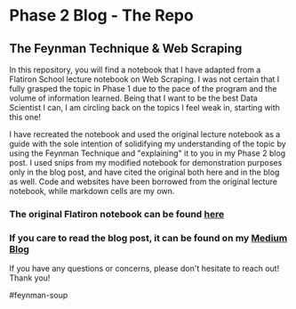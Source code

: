 # Phase 2 Blog - The Repo

## The Feynman Technique & Web Scraping 

  In this repository, you will find a notebook that I have adapted from a Flatiron School lecture notebook on Web Scraping. I was not certain that I fully grasped the topic in Phase 1 due to the pace of the program and the volume of information learned. Being that I want to be the best Data Scientist I can, I am circling back on the topics I feel weak in, starting with this one!
  
  I have recreated the notebook and used the original lecture notebook as a guide with the sole intention of solidifying my understanding of the topic by using the Feynman Technique and "explaining" it to you in my Phase 2 blog post. I used snips from my modified notebook for demonstration purposes only in the blog post, and have cited the original both here and in the blog as well. Code and websites have been borrowed from the original lecture notebook, while markdown cells are my own. 
  
  ### The original Flatiron notebook can be found [here](https://github.com/flatiron-school/ds-webscraping-opw32)

  ### If you care to read the blog post, it can be found on my [Medium Blog](https://medium.com/@smashley-eakland)
  
 If you have any questions or concerns, please don't hesitate to reach out! Thank you!
 
 #feynman-soup

